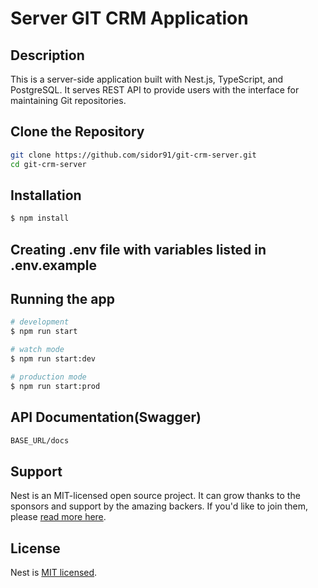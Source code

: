 # Server GIT CRM Application

## Description

This is a server-side application built with Nest.js, TypeScript, and PostgreSQL. It serves REST API to provide users with the interface for maintaining Git repositories.

## Clone the Repository

```bash
git clone https://github.com/sidor91/git-crm-server.git
cd git-crm-server
```

## Installation

```bash
$ npm install
```

## Сreating .env file with variables listed in .env.example

## Running the app

```bash
# development
$ npm run start

# watch mode
$ npm run start:dev

# production mode
$ npm run start:prod
```

## API Documentation(Swagger)

```bash
BASE_URL/docs
```

## Support

Nest is an MIT-licensed open source project. It can grow thanks to the sponsors and support by the amazing backers. If you'd like to join them, please [read more here](https://docs.nestjs.com/support).

## License

Nest is [MIT licensed](LICENSE).
